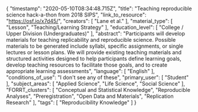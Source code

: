 {
    "timestamp": "2020-05-10T08:34:48.715Z",
    "title": "Teaching reproducible science hack-a-thon from 2018 SIPS",
    "link_to_resource": "https://osf.io/x7d45/",
    "creators": [
        "Lane et al."
    ],
    "material_type": [
        "Lesson",
        "Teaching/Learning Strategy"
    ],
    "education_level": [
        "College / Upper Division (Undergraduates)"
    ],
    "abstract": "Participants will develop materials for teaching replicability and reproducible science. Possible materials to be generated include syllabi, specific assignments, or single lectures or lesson plans. We will provide existing teaching materials and structured activities designed to help participants define learning goals, develop teaching resources to facilitate those goals, and to create appropriate learning assessments",
    "language": [
        "English"
    ],
    "conditions_of_use": "I don't see any of these",
    "primary_user": [
        "Student"
    ],
    "subject_areas": [
        "Applied Science",
        "Life Science",
        "Social Science"
    ],
    "FORRT_clusters": [
        "Conceptual and Statistical Knowledge",
        "Reproducible Analyses",
        "Preregistration",
        "Open Data and Materials",
        "Replication Research"
    ],
    "tags": [
        "Reproducibility Knowledge"
    ]
}